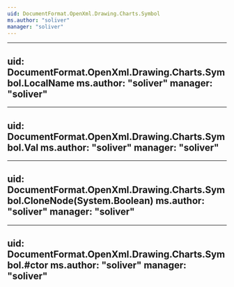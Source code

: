 ```yaml
---
uid: DocumentFormat.OpenXml.Drawing.Charts.Symbol
ms.author: "soliver"
manager: "soliver"
---
```


---
uid: DocumentFormat.OpenXml.Drawing.Charts.Symbol.LocalName
ms.author: "soliver"
manager: "soliver"
---

---
uid: DocumentFormat.OpenXml.Drawing.Charts.Symbol.Val
ms.author: "soliver"
manager: "soliver"
---

---
uid: DocumentFormat.OpenXml.Drawing.Charts.Symbol.CloneNode(System.Boolean)
ms.author: "soliver"
manager: "soliver"
---

---
uid: DocumentFormat.OpenXml.Drawing.Charts.Symbol.#ctor
ms.author: "soliver"
manager: "soliver"
---
